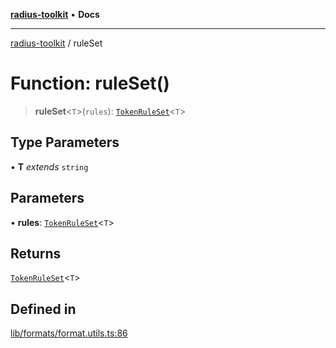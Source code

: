 [**radius-toolkit**](../README.md) • **Docs**

***

[radius-toolkit](../globals.md) / ruleSet

# Function: ruleSet()

> **ruleSet**\<`T`\>(`rules`): [`TokenRuleSet`](../type-aliases/TokenRuleSet.md)\<`T`\>

## Type Parameters

• **T** *extends* `string`

## Parameters

• **rules**: [`TokenRuleSet`](../type-aliases/TokenRuleSet.md)\<`T`\>

## Returns

[`TokenRuleSet`](../type-aliases/TokenRuleSet.md)\<`T`\>

## Defined in

[lib/formats/format.utils.ts:86](https://github.com/rangle/radius-token-tango/blob/5b6e6f5adbda55f8c41a4c8308d1d8885a9b9a2f/packages/radius-toolkit/src/lib/formats/format.utils.ts#L86)
